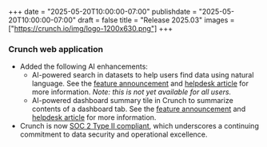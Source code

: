 +++
date = "2025-05-20T10:00:00-07:00"
publishdate = "2025-05-20T10:00:00-07:00"
draft = false
title = "Release 2025.03"
images = ["https://crunch.io/img/logo-1200x630.png"]
+++

### **Crunch web application**

- Added the following AI enhancements:
    - AI-powered search in datasets to help users find data using natural language. See the [feature announcement](https://crunch.io/dev/features/ai-search/) and [helpdesk article](https://help.crunch.io/hc/en-us/articles/33552869343117-AI-Powered-Variable-Search) for more information. *Note: this is not yet available for all users.*
    - AI-powered dashboard summary tile in Crunch to summarize contents of a dashboard tab. See the [feature announcement](https://crunch.io/dev/features/ai-summary-tile/) and [helpdesk article](https://help.crunch.io/hc/en-us/articles/34706519852941-How-to-add-an-AI-summary-tile-to-a-dashboard) for more information.
- Crunch is now [SOC 2 Type II compliant](https://en.wikipedia.org/wiki/System_and_Organization_Controls), which underscores a continuing commitment to data security and operational excellence.